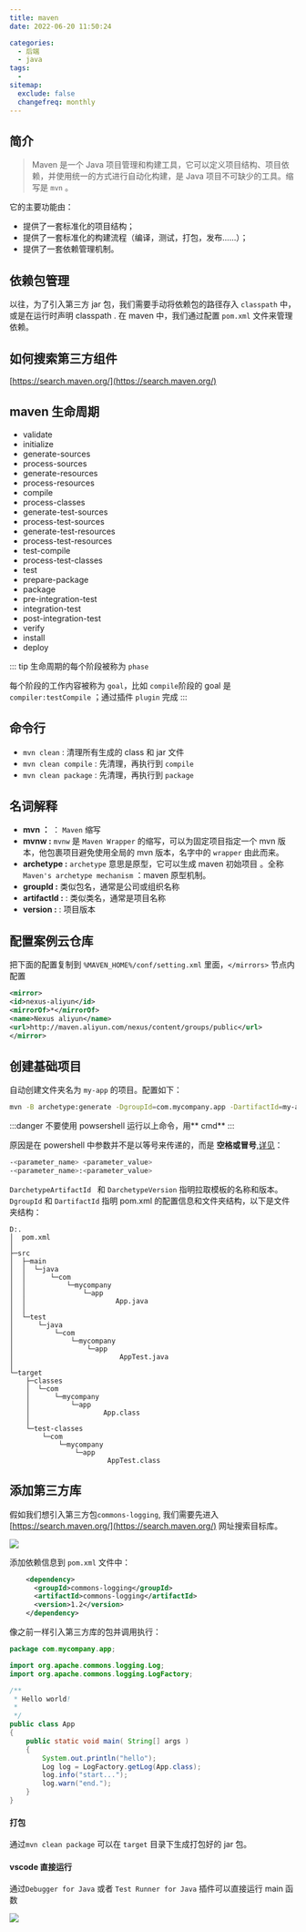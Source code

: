 ```yaml
---
title: maven
date: 2022-06-20 11:50:24

categories:
  - 后端
  - java
tags:
  - 
sitemap:
  exclude: false
  changefreq: monthly
---
```


## 简介

> Maven 是一个 Java 项目管理和构建工具，它可以定义项目结构、项目依赖，并使用统一的方式进行自动化构建，是 Java 项目不可缺少的工具。缩写是 `mvn` 。

它的主要功能由：

-   提供了一套标准化的项目结构；
-   提供了一套标准化的构建流程（编译，测试，打包，发布……）；
-   提供了一套依赖管理机制。

## 依赖包管理

以往，为了引入第三方 jar 包，我们需要手动将依赖包的路径存入 `classpath` 中，或是在运行时声明 classpath . 在 maven 中，我们通过配置 `pom.xml` 文件来管理依赖。

## 如何搜索第三方组件

[https://search.maven.org/](https://search.maven.org/)

## maven 生命周期

-   validate
-   initialize
-   generate-sources
-   process-sources
-   generate-resources
-   process-resources
-   compile
-   process-classes
-   generate-test-sources
-   process-test-sources
-   generate-test-resources
-   process-test-resources
-   test-compile
-   process-test-classes
-   test
-   prepare-package
-   package
-   pre-integration-test
-   integration-test
-   post-integration-test
-   verify
-   install
-   deploy

::: tip
生命周期的每个阶段被称为 `phase`

每个阶段的工作内容被称为 `goal`，比如 `compile`阶段的 goal 是 `compiler:testCompile` ；通过插件 `plugin` 完成
:::

## 命令行

-   `mvn clean` : 清理所有生成的 class 和 jar 文件
-   `mvn clean compile` : 先清理，再执行到 `compile`
-   `mvn clean package` : 先清理，再执行到 `package`

## 名词解释

-   **mvn ：** ： `Maven` 缩写
-   **mvnw :** `mvnw` 是 `Maven Wrapper` 的缩写，可以为固定项目指定一个 mvn 版本，他包裹项目避免使用全局的 mvn 版本，名字中的 `wrapper` 由此而来。
-   **archetype :** `archetype` 意思是原型，它可以生成 maven 初始项目 。全称 `Maven's archetype mechanism` ：maven 原型机制。
-   **groupId :** 类似包名，通常是公司或组织名称
-   **artifactId :** : 类似类名，通常是项目名称
-   **version :** : 项目版本

## 配置案例云仓库

把下面的配置复制到 `%MAVEN_HOME%/conf/setting.xml` 里面，`</mirrors>` 节点内配置

```xml
<mirror> 
<id>nexus-aliyun</id> 
<mirrorOf>*</mirrorOf> 
<name>Nexus aliyun</name> 
<url>http://maven.aliyun.com/nexus/content/groups/public</url> 
</mirror>
```

## 创建基础项目

自动创建文件夹名为 `my-app` 的项目。配置如下：

```bash
mvn -B archetype:generate -DgroupId=com.mycompany.app -DartifactId=my-app -DarchetypeArtifactId=maven-archetype-quickstart -DarchetypeVersion=1.4
```

:::danger
不要使用 powsershell 运行以上命令，用** cmd**
:::

原因是在 powershell 中参数并不是以等号来传递的，而是 **空格或冒号**,[详见](https://docs.microsoft.com/zh-cn/powershell/module/microsoft.powershell.core/about/about_parameters?view=powershell-7.2)：

```bash
-<parameter_name> <parameter_value>
-<parameter_name>:<parameter_value>
```

`DarchetypeArtifactId ` 和 `DarchetypeVersion` 指明拉取模板的名称和版本。`DgroupId` 和 `DartifactId` 指明 pom.xml 的配置信息和文件夹结构，以下是文件夹结构：

```
D:.
│  pom.xml
│
├─src
│  ├─main
│  │  └─java
│  │      └─com
│  │          └─mycompany
│  │              └─app
│  │                      App.java
│  │
│  └─test
│      └─java
│          └─com
│              └─mycompany
│                  └─app
│                          AppTest.java
│
└─target
    ├─classes
    │  └─com
    │      └─mycompany
    │          └─app
    │                  App.class
    │
    └─test-classes
        └─com
            └─mycompany
                └─app
                        AppTest.class
```

## 添加第三方库

假如我们想引入第三方包`commons-logging`, 我们需要先进入 [https://search.maven.org/](https://search.maven.org/) 网址搜索目标库。

![](https://linyc.oss-cn-beijing.aliyuncs.com/20220624105553.png)

添加依赖信息到 `pom.xml` 文件中：

```xml
    <dependency>
      <groupId>commons-logging</groupId>
      <artifactId>commons-logging</artifactId>
      <version>1.2</version>
    </dependency>
```

像之前一样引入第三方库的包并调用执行：

```java
package com.mycompany.app;

import org.apache.commons.logging.Log;
import org.apache.commons.logging.LogFactory;

/**
 * Hello world!
 *
 */
public class App 
{
    public static void main( String[] args )
    {
        System.out.println("hello");
        Log log = LogFactory.getLog(App.class);
        log.info("start...");
        log.warn("end.");
    }
}
```

#### 打包

通过`mvn clean package` 可以在 `target` 目录下生成打包好的 jar 包。

#### vscode 直接运行

通过`Debugger for Java` 或者 `Test Runner for Java` 插件可以直接运行 main 函数

![](https://linyc.oss-cn-beijing.aliyuncs.com/20220624115315.png)
